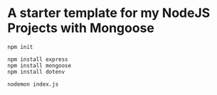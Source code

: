 # A starter template for my NodeJS Projects with Mongoose

```
npm init

npm install express
npm install mongoose
npm install dotenv

nodemon index.js
```
